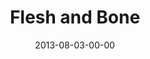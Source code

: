 ---
layout: message
category: message
series: "God Is ____"
title: "Flesh and Bone"
date: 2013-08-03-00-00
message_id: 801
audio: "http://s3.amazonaws.com/crossroads-media/message/audio/god_is_04_oakley.mp3"
audio-duration: "42:25"
description: "Chuck Mingo talks about how Jesus is God in flesh and bone."
video: "http://s3.amazonaws.com/crossroads-media/message/video/god_is_04_oakley.mp4"
video-duration: "42:30"
video-image: "http://s3.amazonaws.com/crossroads-media/images/god_is_04_still_oakley.jpg"
program: "http://s3.amazonaws.com/crossroads-media/documents/08_03-04_13Program_LO.pdf"
explicit: false
---